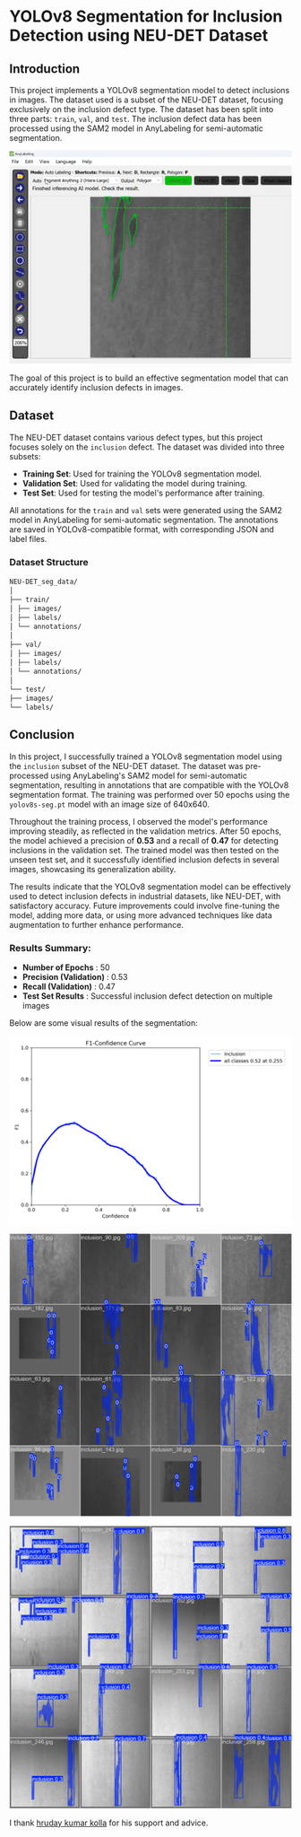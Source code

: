 # YOLOv8 Segmentation for Inclusion Detection using NEU-DET Dataset

## Introduction

This project implements a YOLOv8 segmentation model to detect inclusions in images. The dataset used is a subset of the NEU-DET dataset, focusing exclusively on the inclusion defect type. The dataset has been split into three parts: `train`, `val`, and `test`. The inclusion defect data has been processed using the SAM2 model in AnyLabeling for semi-automatic segmentation.

![1724611829349](image/readme/1724611829349.png)

The goal of this project is to build an effective segmentation model that can accurately identify inclusion defects in images.

## Dataset

The NEU-DET dataset contains various defect types, but this project focuses solely on the `inclusion` defect. The dataset was divided into three subsets:

- **Training Set**: Used for training the YOLOv8 segmentation model.
- **Validation Set**: Used for validating the model during training.
- **Test Set**: Used for testing the model's performance after training.

All annotations for the `train` and `val` sets were generated using the SAM2 model in AnyLabeling for semi-automatic segmentation. The annotations are saved in YOLOv8-compatible format, with corresponding JSON and label files.

### Dataset Structure
```
NEU-DET_seg_data/
│
├── train/
│ ├── images/
│ ├── labels/
│ └── annotations/
│
├── val/
│ ├── images/
│ ├── labels/
│ └── annotations/
│
└── test/
├── images/
└── labels/
```

## Conclusion

In this project, I successfully trained a YOLOv8 segmentation model using the `inclusion` subset of the NEU-DET dataset. The dataset was pre-processed using AnyLabeling's SAM2 model for semi-automatic segmentation, resulting in annotations that are compatible with the YOLOv8 segmentation format. The training was performed over 50 epochs using the `yolov8s-seg.pt` model with an image size of 640x640.

Throughout the training process, I observed the model's performance improving steadily, as reflected in the validation metrics. After 50 epochs, the model achieved a precision of **0.53** and a recall of **0.47** for detecting inclusions in the validation set. The trained model was then tested on the unseen test set, and it successfully identified inclusion defects in several images, showcasing its generalization ability.

The results indicate that the YOLOv8 segmentation model can be effectively used to detect inclusion defects in industrial datasets, like NEU-DET, with satisfactory accuracy. Future improvements could involve fine-tuning the model, adding more data, or using more advanced techniques like data augmentation to further enhance performance.

### Results Summary:

* **Number of Epochs** : 50
* **Precision (Validation)** : 0.53
* **Recall (Validation)** : 0.47
* **Test Set Results** : Successful inclusion defect detection on multiple images

Below are some visual results of the segmentation:

![1724612084675](image/readme/1724612084675.png)

![1724612165305](image/readme/1724612165305.png)

![1724612322597](image/readme/1724612322597.jpg)

I thank [hruday kumar kolla](https://github.com/hrudaykolla) for his support and advice.
